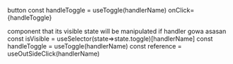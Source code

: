 button
const handleToggle = useToggle(handlerName)
onClick={handleToggle}

component that its visible state will be manipulated
if handler gowa asasan
const isVisible = useSelector(state=>state.toggle)[handlerName]
const handleToggle = useToggle(handlerName)
const reference = useOutSideClick(handlerName)
